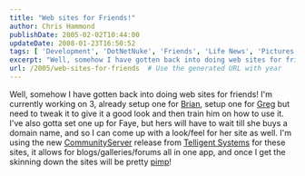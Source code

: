 ```yaml
---
title: "Web sites for Friends!"
author: Chris Hammond
publishDate: 2005-02-02T10:44:00
updateDate: 2008-01-23T16:50:52
tags: [ 'Development', 'DotNetNuke', 'Friends', 'Life News', 'Pictures', 'SEO', 'Site News', 'Technology' ]
excerpt: "Well, somehow I have gotten back into doing web sites for friends! I'm currently working on 3, already setup one for Brian, setup one for Greg but need to tweak it to give it a good look and then train him on how to use it. I've also gotta set one up for Faye, but hers will have to wait till she buys a domain name, and so I can come up with a look/feel for her site as well. I'm using the new CommunityServer release from Telligent Systems for these sites, it allows for blogs/galleries/forums all in one app, and once I get the skinning down the sites will be pretty..."
url: /2005/web-sites-for-friends  # Use the generated URL with year
---
```

Well, somehow I have gotten back into doing web sites for friends! I'm currently working on 3, already setup one for <A href="https://www.feloneblog.com/">Brian</A>, setup one for <A href="https://www.phormyka.com/">Greg</A> but need to tweak it to give it a good look and then train him on how to use it. I've also gotta set one up for Faye, but hers will have to wait till she buys a domain name, and so I can come up with a look/feel for her site as well. I'm using the new <A href="https://www.communityserver.org/">CommunityServer</A> release from <A href="https://www.telligentsystems.com">Telligent Systems</A> for these sites, it allows for blogs/galleries/forums all in one app, and once I get the skinning down the sites will be pretty <A href="https://www.twopimps.com">pimp</A>!
